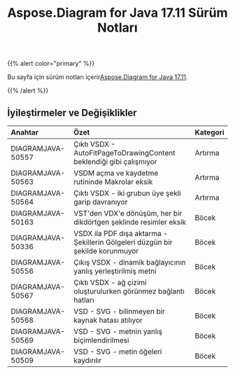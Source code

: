 ﻿---
title: Aspose.Diagram for Java 17.11 Sürüm Notları
type: docs
weight: 20
url: /tr/java/aspose-diagram-for-java-17-11-release-notes/
---
{{% alert color="primary" %}} 

 Bu sayfa için sürüm notları içerir[Aspose.Diagram for Java 17.11](https://docs.aspose.com/diagram/java/aspose-diagram-for-java-17-11-release-notes/).

{{% /alert %}} 
## **İyileştirmeler ve Değişiklikler**

|**Anahtar**|**Özet**|**Kategori**|
|:- |:- |:- |
|DIAGRAMJAVA-50557|Çıktı VSDX - AutoFitPageToDrawingContent beklendiği gibi çalışmıyor|Artırma|
|DIAGRAMJAVA-50563|VSDM açma ve kaydetme rutininde Makrolar eksik|Artırma|
|DIAGRAMJAVA-50564|Çıktı VSDX - iki grubun üye şekli garip davranıyor|Artırma|
|DIAGRAMJAVA-50163|VST'den VDX'e dönüşüm, her bir dikdörtgen şeklinde resimler eksik|Böcek|
|DIAGRAMJAVA-50336|VSDX ila PDF dışa aktarma - Şekillerin Gölgeleri düzgün bir şekilde korunmuyor|Böcek|
|DIAGRAMJAVA-50556|Çıkış VSDX - dinamik bağlayıcının yanlış yerleştirilmiş metni|Böcek|
|DIAGRAMJAVA-50567|Çıktı VSDX - ağ çizimi oluşturulurken görünmez bağlantı hatları|Böcek|
|DIAGRAMJAVA-50568|VSD - SVG - bilinmeyen bir kaynak hatası atılıyor|Böcek|
|DIAGRAMJAVA-50569|VSD - SVG - metnin yanlış biçimlendirilmesi|Böcek|
|DIAGRAMJAVA-50509|VSD - SVG - metin öğeleri kaydırılır|Böcek|

